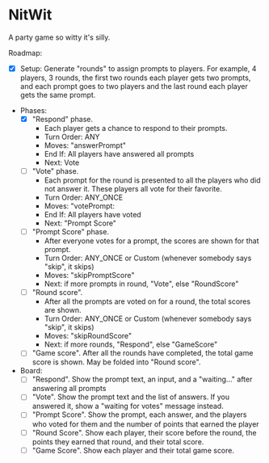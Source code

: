 # NitWit

A party game so witty it's silly.

Roadmap:

* [X] Setup: Generate "rounds" to assign prompts to players. For example, 4 players, 3 rounds, the first two rounds each player gets two prompts, and each prompt goes to two players and the last round each player gets the same prompt.
* Phases:
    * [X] "Respond" phase.
        * Each player gets a chance to respond to their prompts.
        * Turn Order: ANY
        * Moves: "answerPrompt"
        * End If: All players have answered all prompts
        * Next: Vote
    * [ ] "Vote" phase.
        * Each prompt for the round is presented to all the players who did not answer it. These players all vote for their favorite.
        * Turn Order: ANY_ONCE
        * Moves: "votePrompt:
        * End If: All players have voted
        * Next: "Prompt Score"
    * [ ] "Prompt Score" phase.
        * After everyone votes for a prompt, the scores are shown for that prompt.
        * Turn Order: ANY_ONCE or Custom (whenever somebody says "skip", it skips)
        * Moves: "skipPromptScore"
        * Next: if more prompts in round, "Vote", else "RoundScore"
    * [ ] "Round score".
        * After all the prompts are voted on for a round, the total scores are shown.
        * Turn Order: ANY_ONCE or Custom (whenever somebody says "skip", it skips)
        * Moves: "skipRoundScore"
        * Next: if more rounds, "Respond", else "GameScore"
    * [ ] "Game score". After all the rounds have completed, the total game score is shown. May be folded into "Round score".
* Board:
    * [ ] "Respond". Show the prompt text, an input, and a "waiting..." after answering all prompts
    * [ ] "Vote". Show the prompt text and the list of answers. If you answered it, show a "waiting for votes" message instead.
    * [ ] "Prompt Score". Show the prompt, each answer, and the players who voted for them and the number of points that earned the player
    * [ ] "Round Score". Show each player, their score before the round, the points they earned that round, and their total score.
    * [ ] "Game Score". Show each player and their total game score.